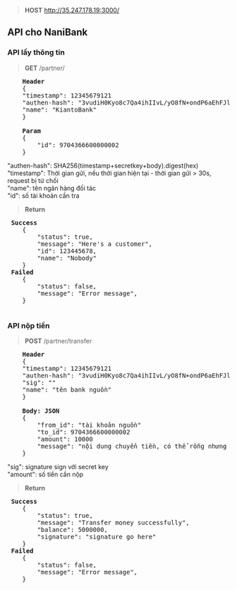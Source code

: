 >**HOST** http://35.247.178.19:3000/

## API cho NaniBank

### API lấy thông tin


>**GET** /partner/  

<pre>
    <b>Header</b>  
    {  
    "timestamp": 12345679121  
    "authen-hash": "3vudiH0Kyo8c7Qa4ihIIvL/yO8fN+ondP6aEhFJlZTA="
    "name": "KiantoBank" 
    }  

    <b>Param</b>  
    {   
        "id": 9704366600000002  
    }  
</pre>  


"authen-hash": SHA256(timestamp+secretkey+body).digest(hex)  
 "timestamp": Thời gian gửi, nếu thời gian hiện tại - thời gian gửi > 30s, request bị từ chối  
 "name": tên ngân hàng đối tác  
 "id": số tài khoản cần tra  

>**Return**  
 <pre>
 <b>Success</b>
    {  
        "status": true,  
        "message": "Here's a customer",  
        "id": 123445678,  
        "name": "Nobody"  
    }  
 <b>Failed</b>
    {  
        "status": false,  
        "message": "Error message",    
    }  
 </pre>

### API nộp tiền


>**POST** /partner/transfer

<pre>
    <b>Header</b>   
    {  
    "timestamp": 12345679121  
    "authen-hash": "3vudiH0Kyo8c7Qa4ihIIvL/yO8fN+ondP6aEhFJlZTA="  
    "sig": ""  
    "name": "tên bank nguồn"
    }  

    <b>Body: JSON</b>   
    {  
        "from_id": "tài khoản nguồn"
        "to_id": 9704366600000002  
        "amount": 10000
        "message": "nội dung chuyển tiền, có thể rỗng nhưng phải có field"
    }  
</pre>

 "sig": signature sign với secret key  
 "amount": số tiền cần nộp  

>**Return**  
 <pre>
 <b>Success</b>
    {  
        "status": true,  
        "message": "Transfer money successfully",  
        "balance": 5000000,  
        "signature": "signature go here"  
    }  
 <b>Failed</b>
    {  
        "status": false,  
        "message": "Error message",    
    }  
 </pre>
